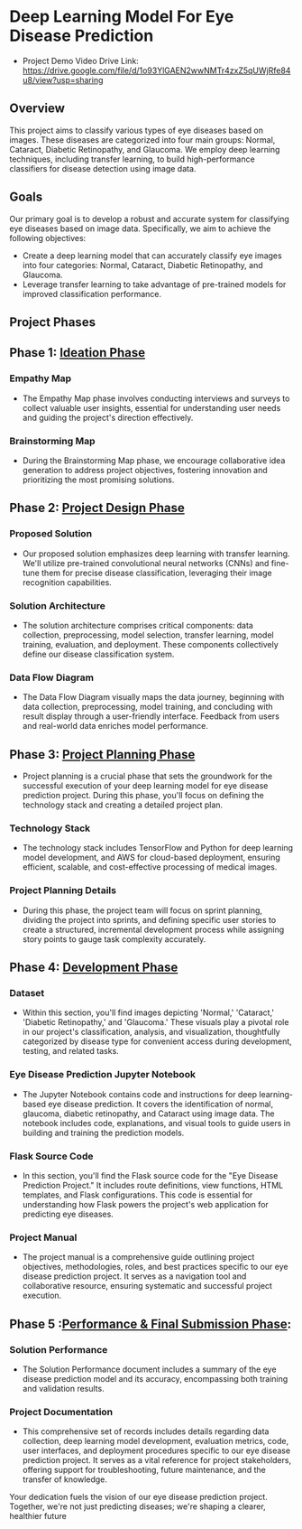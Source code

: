 # Deep Learning Model For Eye Disease Prediction
 - Project Demo Video Drive Link: https://drive.google.com/file/d/1o93YlGAEN2wwNMTr4zxZ5qUWjRfe84u8/view?usp=sharing
## Overview
This project aims to classify various types of eye diseases based on images. These diseases are categorized into four main groups: Normal, Cataract, Diabetic Retinopathy, and Glaucoma. We employ deep learning techniques, including transfer learning, to build high-performance classifiers for disease detection using image data.

## Goals
Our primary goal is to develop a robust and accurate system for classifying eye diseases based on image data. Specifically, we aim to achieve the following objectives:

- Create a deep learning model that can accurately classify eye images into four categories: Normal, Cataract, Diabetic Retinopathy, and Glaucoma.
- Leverage transfer learning to take advantage of pre-trained models for improved classification performance.
## Project Phases
## Phase 1: [Ideation Phase](https://github.com/smartinternz02/SI-GuidedProject-600240-1697595942/tree/main/1.%20Ideation%20Phase)

### Empathy Map
- The Empathy Map phase involves conducting interviews and surveys to collect valuable user insights, essential for understanding user needs and guiding the project's direction effectively.

### Brainstorming Map
- During the Brainstorming Map phase, we encourage collaborative idea generation to address project objectives, fostering innovation and prioritizing the most promising solutions.

## Phase 2: [Project Design Phase](https://github.com/smartinternz02/SI-GuidedProject-600240-1697595942/tree/main/2.%20Project%20Design%20Phase)

### Proposed Solution

- Our proposed solution emphasizes deep learning with transfer learning. We'll utilize pre-trained convolutional neural networks (CNNs) and fine-tune them for precise disease classification, leveraging their image recognition capabilities.

### Solution Architecture

- The solution architecture comprises critical components: data collection, preprocessing, model selection, transfer learning, model training, evaluation, and deployment. These components collectively define our disease classification system.

### Data Flow Diagram
- The Data Flow Diagram visually maps the data journey, beginning with data collection, preprocessing, model training, and concluding with result display through a user-friendly interface. Feedback from users and real-world data enriches model performance.

## Phase 3: [Project Planning Phase](https://github.com/smartinternz02/SI-GuidedProject-600240-1697595942/tree/main/3.%20Project%20Planning%20Phase)
- Project planning is a crucial phase that sets the groundwork for the successful execution of your deep learning model for eye disease prediction project. During this phase, you'll focus on defining the technology stack and creating a detailed project plan.

### Technology Stack

- The technology stack includes TensorFlow and Python for deep learning model development, and AWS for cloud-based deployment, ensuring efficient, scalable, and cost-effective processing of medical images.

### Project Planning Details

- During this phase, the project team will focus on sprint planning, dividing the project into  sprints, and defining specific user stories to create a structured, incremental development process while assigning story points to gauge task complexity accurately.


## Phase 4: [Development Phase](https://github.com/smartinternz02/SI-GuidedProject-600240-1697595942/tree/main/4%20.%20Project%20Development%20Phase)

### Dataset
 - Within this section, you'll find images depicting 'Normal,' 'Cataract,' 'Diabetic Retinopathy,' and 'Glaucoma.' These visuals play a pivotal role in our project's classification, analysis, and visualization, thoughtfully categorized by disease type for convenient access during development, testing, and related tasks.

### Eye Disease Prediction Jupyter Notebook
 - The Jupyter Notebook contains code and instructions for deep learning-based eye disease prediction. It covers the identification of normal, glaucoma, diabetic retinopathy, and Cataract using image data. The notebook includes code, explanations, and visual tools to guide users in building and training the prediction models.

### Flask Source Code
 - In this section, you'll find the Flask source code for the "Eye Disease Prediction Project." It includes route definitions, view functions, HTML templates, and Flask configurations. This code is essential for understanding how Flask powers the project's web application for predicting eye diseases.

### Project Manual
 - The project manual is a comprehensive guide outlining project objectives, methodologies, roles, and best practices specific to our eye disease prediction project. It serves as a navigation tool and collaborative resource, ensuring systematic and successful project execution.

## Phase 5 :[Performance & Final Submission Phase](https://github.com/smartinternz02/SI-GuidedProject-600240-1697595942/tree/main/5.%20Performance%20%26%20Final%20Submission%20Phase):

### Solution Performance
 - The Solution Performance document includes a summary of the eye disease prediction model and its accuracy, encompassing both training and validation results.

### Project Documentation
 - This comprehensive set of records includes details regarding data collection, deep learning model development, evaluation metrics, code, user interfaces, and deployment procedures specific to our eye disease prediction project. It serves as a vital reference for project stakeholders, offering support for troubleshooting, future maintenance, and the transfer of knowledge.


Your dedication fuels the vision of our eye disease prediction project. Together, we're not just predicting diseases; we're shaping a clearer, healthier future
